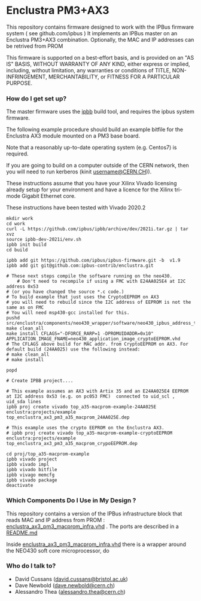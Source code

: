 # Enclustra PM3+AX3

This repository contains firmware designed to work with the IPBus firmware system ( see github.com/ipbus )
It implements an IPBus master on an Enclustra PM3+AX3 combination. Optionally, the MAC and IP addresses can be retrived from PROM

This firmware is supported on
a best-effort basis, and is provided on an "AS IS" BASIS, WITHOUT
WARRANTY OF ANY KIND, either express or implied, including, without
limitation, any warranties or conditions of TITLE, NON-INFRINGEMENT,
MERCHANTABILITY, or FITNESS FOR A PARTICULAR PURPOSE.

### How do I get set up? ###

The master firmware uses the [ipbb](https://github.com/ipbus/ipbb) build tool, and requires the ipbus system firmware.

The following example procedure should build an example bitfile for the Enclustra AX3 module mounted on a PM3 base board.

Note that a reasonably up-to-date operating system (e.g. Centos7) is required.    

If you are going to build on a computer outside of the CERN network, then you will need to run kerberos (kinit username@CERN.CH)).

These instructions assume that you have your Xilinx Vivado licensing already setup for your environment and have a licence for the Xilinx tri-mode Gigabit Ethernet core.

These instructions have been tested with Vivado 2020.2

	mkdir work
	cd work
	curl -L https://github.com/ipbus/ipbb/archive/dev/2021i.tar.gz | tar xvz
	source ipbb-dev-2021i/env.sh 
	ipbb init build
	cd build

	ipbb add git https://github.com/ipbus/ipbus-firmware.git -b  v1.9
	ipbb add git git@github.com:ipbus-contrib/enclustra.git 
	
	# These next steps compile the software running on the neo430. 
        # Don't need to recompile if using a FMC with E24AA025E4 at I2C address 0x53
	# (or you have changed the source *.c code.)
	# To build example that just uses the CryptoEEPROM on AX3 
	# you will need to rebuild since the I2C address of EEPROM is not the same as on FMC
	# You will need msp430-gcc installed for this.
	pushd src/enclustra/components/neo430_wrapper/software/neo430_ipbus_address_terminal/
	make clean_all 
	make install CFLAGS="-DFORCE_RARP=1 -DPROMUIDADDR=0x10" APPLICATION_IMAGE_FNAME=neo430_application_image_cryptoEEPROM.vhd
	# The CFLAGS above build for MAC addr. from CryptoEEPROM on AX3. For default build (24AA025) use the following instead: 
	# make clean_all
	# make install

	popd

	# Create IPBB project....

	# This example assumes an AX3 with Artix 35 and an E24AA025E4 EEPROM at I2C address 0x53 (e.g. on pc053 FMC)  connected to uid_scl , uid_sda lines 
	ipbb proj create vivado top_a35-macprom-example-24AA025E enclustra:projects/example top_enclustra_ax3_pm3_a35_macprom_24AA025E.dep

	# This example uses the crypto EEPROM on the Enclustra AX3.
	# ipbb proj create vivado top_a35-macprom-example-cryptoEEPROM enclustra:projects/example top_enclustra_ax3_pm3_a35_macprom_crypoEEPROM.dep

	cd proj/top_a35-macprom-example
	ipbb vivado project
	ipbb vivado impl
	ipbb vivado bitfile
	ipbb vivago memcfg
	ipbb vivado package
	deactivate

### Which Components Do I Use in My Design ? ###

This repository contains a version of the IPBus infrastructure block that reads MAC and IP address from PROM : [enclustra_ax3_pm3_macprom_infra.vhd](boards/enclustra_ax3_pm3/synth/firmware/hdl/enclustra_ax3_pm3_macprom_infra.vhd) . The ports are described in a [README.md](boards/enclustra_ax3_pm3/synth/firmware/hdl/README.md)

Inside [enclustra_ax3_pm3_macprom_infra.vhd](boards/enclustra_ax3_pm3/synth/firmware/hdl/enclustra_ax3_pm3_macprom_infra.vhd) there is a wrapper around the NEO430 soft core microprocessor, do

### Who do I talk to? ###

* David Cussans (david.cussans@bristol.ac.uk)
* Dave Newbold (dave.newbold@cern.ch)
* Alessandro Thea (alessandro.thea@cern.ch)

